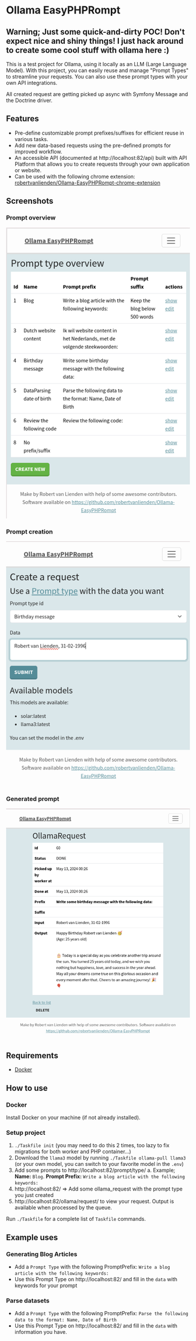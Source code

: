 # Ollama EasyPHPRompt
## Warning; Just some quick-and-dirty POC! Don't expect nice and shiny things! I just hack around to create some cool stuff with ollama here :)
This is a test project for Ollama, using it locally as an LLM (Large Language Model). With this project, you can easily reuse and manage "Prompt Types" to streamline your requests. You can also use these prompt types with your own API integrations.

All created request are getting picked up async with Symfony Message and the Doctrine driver.

## Features
- Pre-define customizable prompt prefixes/suffixes for efficient reuse in various tasks.
- Add new data-based requests using the pre-defined prompts for improved workflow.
- An accessible API (documented at http://localhost:82/api) built with API Platform that allows you to create requests through your own application or website.
- Can be used with the following chrome extension: [robertvanlienden/Ollama-EasyPHPRompt-chrome-extension](https://github.com/robertvanlienden/Ollama-EasyPHPRompt-chrome-extension)

## Screenshots
### Prompt overview
![A overview of all the prompts](screenshots/prompt-overview.png "Prompt overview")
### Prompt creation
![Prompt creation](screenshots/request-creation.png "Prompt creation")
### Generated prompt
![Generated prompt](screenshots/generated-prompt.png "Generate prompt")

## Requirements
- [Docker](https://www.docker.com/)

## How to use
### Docker 
Install Docker on your machine (if not already installed).

### Setup project
1. `./Taskfile init` (you may need to do this 2 times, too lazy to fix migrations for both worker and PHP container...)
2. Download the `llama3` model by running `./Taskfile ollama-pull llama3` (or your own model, you can switch to your favorite model in the `.env`)
3. Add some prompts to http://localhost:82/prompt/type/
   a. Example; **Name:** `Blog`. **Prompt Prefix:** `Write a blog article with the following keywords:`
4. http://localhost:82/ => Add some ollama_request with the prompt type you just created
5. http://localhost:82/ollama/request/ to view your request. Output is available when processed by the queue.

Run `./Taskfile` for a complete list of `Taskfile` commands.

## Example uses
### Generating Blog Articles
- Add a `Prompt Type` with the following PromptPrefix: `Write a blog article with the following keywords:`
- Use this Prompt Type on http://localhost:82/ and fill in the `data` with keywords for your prompt

### Parse datasets
- Add a `Prompt Type` with the following PromptPrefix: `Parse the following data to the format: Name, Date of Birth`
- Use this Prompt Type on http://localhost:82/ and fill in the `data` with information you have.